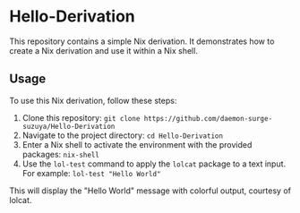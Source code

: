 # Hello-Derivation

This repository contains a simple Nix derivation. It demonstrates how to create a Nix derivation and use it within a Nix shell.

## Usage

To use this Nix derivation, follow these steps:

1. Clone this repository:
`git clone https://github.com/daemon-surge-suzuya/Hello-Derivation`
2. Navigate to the project directory:
`cd Hello-Derivation`
3. Enter a Nix shell to activate the environment with the provided packages:
`nix-shell`
4. Use the `lol-test` command to apply the `lolcat` package to a text input. For example:
`lol-test "Hello World"`

This will display the "Hello World" message with colorful output, courtesy of lolcat.

